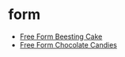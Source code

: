 # form

 * [Free Form Beesting Cake](../index/f/free-form-beesting-cake-11385.json)
 * [Free Form Chocolate Candies](../index/f/free-form-chocolate-candies.json)
